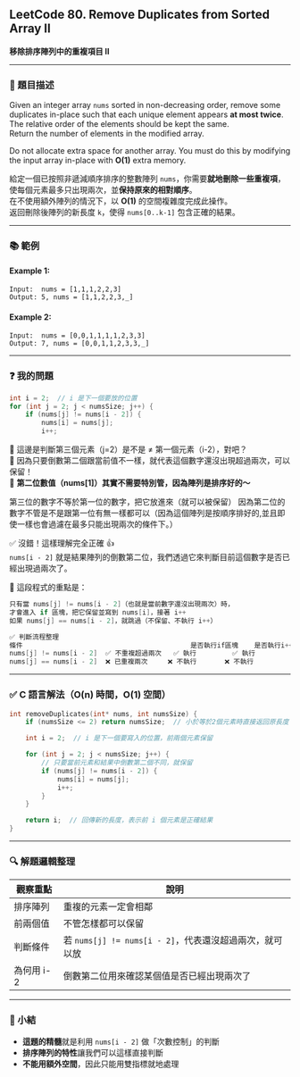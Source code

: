 ## LeetCode 80. Remove Duplicates from Sorted Array II  
**移除排序陣列中的重複項目 II**

---

### 📝 題目描述  
Given an integer array `nums` sorted in non-decreasing order, remove some duplicates in-place such that each unique element appears **at most twice**.  
The relative order of the elements should be kept the same.  
Return the number of elements in the modified array.

Do not allocate extra space for another array. You must do this by modifying the input array in-place with **O(1)** extra memory.

給定一個已按照非遞減順序排序的整數陣列 `nums`，你需要**就地刪除一些重複項**，使每個元素最多只出現兩次，並**保持原來的相對順序**。  
在不使用額外陣列的情況下，以 **O(1)** 的空間複雜度完成此操作。  
返回刪除後陣列的新長度 `k`，使得 `nums[0..k-1]` 包含正確的結果。

---

### 📚 範例  

#### Example 1:
```
Input:  nums = [1,1,1,2,2,3]
Output: 5, nums = [1,1,2,2,3,_]
```

#### Example 2:
```
Input:  nums = [0,0,1,1,1,1,2,3,3]
Output: 7, nums = [0,0,1,1,2,3,3,_]
```

---

### ❓ 我的問題  

```c
int i = 2;  // i 是下一個要放的位置
for (int j = 2; j < numsSize; j++) {
    if (nums[j] != nums[i - 2]) {
        nums[i] = nums[j];
        i++;
```

🔸 這邊是判斷第三個元素（j=2）是不是 ≠ 第一個元素（i-2），對吧？  
🔸 因為只要倒數第二個跟當前值不一樣，就代表這個數字還沒出現超過兩次，可以保留！  
🔸 **第二位數值（nums[1]）其實不需要特別管，因為陣列是排序好的～**

第三位的數字不等於第一位的數字，把它放進來（就可以被保留）
因為第二位的數字不管是不是跟第一位有無一樣都可以（因為這個陣列是按順序排好的,並且即使一樣也會過濾在最多只能出現兩次的條件下。）

✅ 沒錯！這樣理解完全正確 👍  
`nums[i - 2]` 就是結果陣列的倒數第二位，我們透過它來判斷目前這個數字是否已經出現過兩次了。

🔹 這段程式的重點是：

```c
只有當 nums[j] != nums[i - 2]（也就是當前數字還沒出現兩次）時，
才會進入 if 區塊，把它保留並寫到 nums[i]，接著 i++
如果 nums[j] == nums[i - 2]，就跳過（不保留、不執行 i++）

✅ 判斷流程整理
條件	                                        是否執行if區塊	是否執行i++
nums[j] != nums[i - 2]  ✅ 不重複超過兩次 	✅ 執行         ✅ 執行
nums[j] == nums[i - 2]  ❌ 已重複兩次	    ❌ 不執行	    ❌ 不執行
```



---

### ✅ C 語言解法（O(n) 時間，O(1) 空間）

```c
int removeDuplicates(int* nums, int numsSize) {
    if (numsSize <= 2) return numsSize;  // 小於等於2個元素時直接返回原長度

    int i = 2;  // i 是下一個要寫入的位置，前兩個元素保留

    for (int j = 2; j < numsSize; j++) {
        // 只要當前元素和結果中倒數第二個不同，就保留
        if (nums[j] != nums[i - 2]) {
            nums[i] = nums[j];
            i++;
        }
    }

    return i;  // 回傳新的長度，表示前 i 個元素是正確結果
}
```

---

### 🔍 解題邏輯整理  

| 觀察重點 | 說明 |
|----------|------|
| 排序陣列 | 重複的元素一定會相鄰 |
| 前兩個值 | 不管怎樣都可以保留 |
| 判斷條件 | 若 `nums[j] != nums[i - 2]`，代表還沒超過兩次，就可以放 |
| 為何用 i-2 | 倒數第二位用來確認某個值是否已經出現兩次了 |

---

### 📌 小結  

- **這題的精髓**就是利用 `nums[i - 2]` 做「次數控制」的判斷
- **排序陣列的特性**讓我們可以這樣直接判斷
- **不能用額外空間**，因此只能用雙指標就地處理
